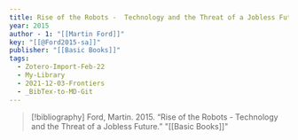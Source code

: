```yaml
---
title: Rise of the Robots -  Technology and the Threat of a Jobless Future
year: 2015
author - 1: "[[Martin Ford]]"
key: "[[@Ford2015-sa]]"
publisher: "[[Basic Books]]"
tags:
  - Zotero-Import-Feb-22
  - My-Library
  - 2021-12-03-Frontiers
  - _BibTex-to-MD-Git
---
```


> [!bibliography]
> Ford, Martin. 2015. “Rise of the Robots -  Technology and the Threat of a Jobless Future.” "[[Basic Books]]"